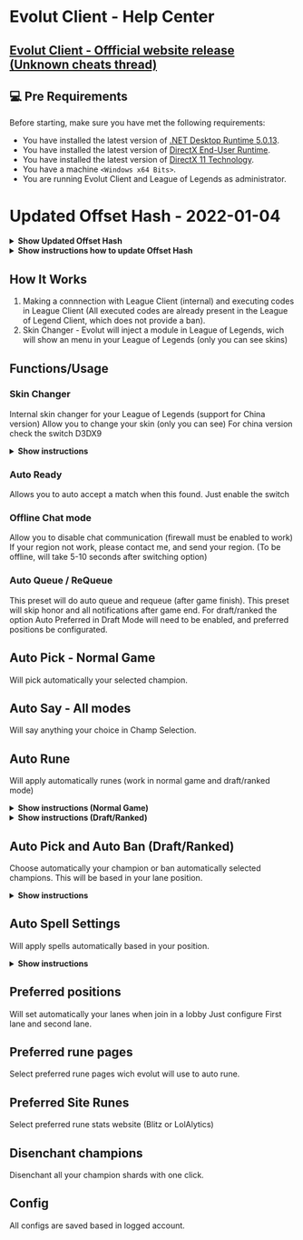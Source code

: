 # Evolut Client - Help Center

## <a href="https://www.unknowncheats.me/forum/league-of-legends/448508-valak-client-auto-accept-insta-lock-skin-changer-chat-rank-changer.html" target="_blank">Evolut Client - Offficial website release (Unknown cheats thread)</a>

## 💻 Pre Requirements

Before starting, make sure you have met the following requirements:
* You have installed the latest version of <a href="https://dotnet.microsoft.com/en-us/download/dotnet/5.0">.NET Desktop Runtime 5.0.13</a>.
* You have installed the latest version of <a href="https://www.microsoft.com/pt-br/download/details.aspx?id=35">DirectX End-User Runtime</a>.
* You have installed the latest version of <a href="https://www.microsoft.com/en-us/download/details.aspx?id=17431">DirectX 11 Technology</a>.
* You have a machine `<Windows x64 Bits>`.
* You are running Evolut Client and League of Legends as administrator.

# Updated Offset Hash - 2022-01-04
<details>
  <summary><b>Show Updated Offset Hash</b></summary>
  
  ```
    zcROE633mNP3FYpiMAqSHgQytC5eH9Q5IE9nL18MGl1UT9sLBl8MljazfOnhEDgXHQcKYtHQbOAYUBuLYoaxxuk5IuauCUKUPWDhiuKhKiQ8xU7OJuTz4LZPhyuNtdsZ3x0LztMH2kqfWBAShRg56J
q+GHHmmBg/lgrOE20W3qm3Qyet/RFcG8Lpoi+Pc+2p9q9kR/Yh8bAsdEJSgRJ8RIgdz5Qmuys6V0jpIMgRPWfcWJsGLfh0IrStdmdhXBFWEsKa/Ae7dfPuhEh+3yLM47eL/E35+SZklsr0ClZFgS7M
zKXMP/5LQRf87f1wceAY3wqQbqisc982OPswaTXBDzcXes7XSPrRrpfX0nn780m4VI99jnB36AymgKsJZfmGVCTsdmVCB4kGbG5RIVHYOI1svUSAbW05VOjPgJci52Mkyit++FwzOt9oYTjLPG9BgV
+MMLeQA4n6bC+XUArTXAk3G+yJsp0Dv5WJ605VqJeemC/5Sv0PgMDgmhzAUH+vEZVj1ZVwr0E0NVWV/0Ar/BbrrWrOI6hpFOKj7h2m0+Tj1flakvELDBTYNWVOZ55Mp5TJ7uZeGyYG9CjgGfglORoH
V0dERKlyk/SQyhnWHKitQ5C5yV0UadNdujM6p6fDPU4hWLEs/YHoRQnkKzqwB3wVqe6M+UOY+eLmXEPegnaYW4ySulezCzJe2youPan+NigDV7LV3NLmxk9ePLS+Q+UU8kqTpOSp7U75if7QpIkFY2
yr8BUggWkOT6RYCGZgHZ1urz/Q0T55NMhajfOHjB5BCjYYLxZl280Z4NAem0eQcjjHH/W9BUD6a4guBYyP8V0IX1gQFoDIDGaOqSIg8ZRXAXPmC2xwLSo+tv/PZUtxvGap8gOjsMWoOrgoloGly+YL
9HJu7/LJQdy71IOylEGeQrQLYfXK9f0rAbqHTzq6qpA47Ch95+kAJuWtUP7bXiVnMjjJGLOEGemY4HK6ivXSV/LitpJpXTbIDuJroOoD/zP5aswza50GD0fWhY17gmkxkQm0erDlVwdxJncAN89aDq
7+zPjOWEbYbDr1z+4lL6cGBB563tbv5WRMBWyNFdIf4LWnT3dXWtYyT7d/eSMwVKrKM+kqrcp11ZmUZ6Fq5EBUTegCnhy64PVll4K7YLIDIYOArI5mTeWeizyNSE8A2Dszae9dxs8GEBC8aKqW8n4k
+wmrMKdx7qDGXbVn28Kh8mGHwdmt6NiSanuAXy+Q1xuEtNS13jw2iCfmD00Uxc8NH+60GsBG7afL8y4ETMrdeSnTxmMlQ/rYm0PkVRC/kUPYrI46r63KT2bVuB2JlL41mSWiiQCw8hW6wNvQn5HNE0
7yzeR7cPagPJaqMqntRHDJC8EqTXbNC9JMNOiPjFDE3Fa68Y150pOKwunfl6t9KFkg5A8EK4KpSBGwDMJdWATjEJzM/qQevaHyffskX/FDpDxiQ2LcNQfUc86B02X3ML+/j3hvfkenrrD6Su+wGE2o
1d7INRtKHWNVOwz/pywZ7IBwQe+2pFcvlfvksa+LGk4JMoB6U69fSPlsAzTRRGPjrAjQYvxlqeRQiPI49tq51mjhXMdayh9p2ZeMXWUWLJceQeie4sL4zm0Ce30OI0X4HZKxV8OMYyoelHOK7kT6EM
NJ5Bh8mS+aVDZ2/9XjlwnEgR7yJQjPwftoF2hzCmmBo3iDmcPXvqkIwrGW6O6gT/VZH0Rbi+xiJaUYycHjlR8WOyzcpwFlDKmSf3106fSaYDNmVYN5hwCDg8JOie7+eCke9+VozfyQxe4JAIdoYATv
MwBBDmQO7uX6U5utm+ywBrSxnidmd26UPeXsf5EXty2EsWrT7Y6wibHR7A+fACMO3t3h8qJ+NXv/NaFFCdNoOSFdu44mp7FI0cUoVHaZAKmUWUcV783jsHQ1i4usA2c1bzVD1KHHnzbxaVyBwwbX8D
DyrTlBZ0j+/4xJdgKtSI5wsZ8rthVkOQOfQi+9/jCqLIb7WtXW7117dZkTgI2zVv2djR27sBjmWaYMb+PXCd5rl6Pf/ntEGTOr6Pm4CwObv/3Acj9ATDvHCr6JNnBcUweeAXOvXrpue4UNnpUTPPrS
6X8uIVa0wGi2Dp0h8JvKS7kgfNPKiei+bXtGC8H+JVkGnP8wOWQjikKV3cyLDLlSd9SZlrhm73f0l66eAei0Xugve4V7yzX2kOHlVnn0DnZxX5dGJOMoY2AIYx3UQzJ6Hh73z3Mdeyq4/0GfmYEp7v
Uh0a4zUyZjtYKug+UmzGQGYk9JHQlOxJGvM2Co0rEwRBIToKX3SIw0yJXPXVytABpeOrOU1wvhhat3axlk+Jd4cpV8HCidPHORNtwppMn4nK8iodUjsTwpVjwIkXAF6peExdgfkZMjA7cIU/pVzqmW
FTRfCdILtOSrFTXDJMx9JQZyJrg2843GAPkYeyN8Rid8GrZSSeaKGcObwW7MF0luVUAeMQuTqtiY22w2LPC2tNdCL0ojiX2RMVqTtfkiojhsGgcn0n5TMHVELSiabF6wa3ZtmVNhorjmF8rqxBMrHb
BjsxnhhE5MeuwUJk4effrurg5MEcJ+2lIsozYOr8URm8aLIyFrENcv2rYNoAeiTlqMNYW7wUJ1OF+813UDnl5NgwUBvHTb7SsbwU1a9onirDNsBRzoLzwF7f9jiMXIQh6TEChFSy90cFds5aJgmW/D
XPi2KcsTzPbK/bcbKgwCyQ/xisL1I17gfRL9usO2aUwyDj/WKBiBGM0nkChkEJVtsImUmpfBhNtjn4aa/1eQDS0fI4cRhy+zjZ+yZnvFnXmBX7W8dqk8epflxFQDip4cb7AINgK7Y/bZmfFntAaxtG
sTkpU6Qw7qupHSJl+5SuTguAV4Oxo5twAqU4egozJ6OedWZ5tuW205RpE+fCWK3mOMY5iLnmXHS8p5H7AMpaEBRsc2pTonSoHR8Hh8TffPEU9V4TUDBm2c+J+yqeD6g1XlcwNOUI0IyJTZpNrQ0fl3
briP65oC2wV2M7KGF7s+ByUlrtS6G/ELOltj8VxC5y4DarhSlR/CdE5UW/d0cJa2/QjzTZlyYEGBEvYfyleO+HkEYEKUEDXY9qV6UbpKIbYQNr1zLsc/CTGwrLd7DY1PT2K99n4fOds2FiWCBV1AL1
btZBU1TboejnF+dBI+DwLgKydYve6KTWbmzV0OL5mYHx/1tTf8bx9rlVqDcSvUijDl6FFYmBFg0N4GL35eaaovzSgN+/oqzM7f+s3CIEGUYXWt8F+W2EWArRX9wOb/FY7GuJdm4n3xKl7eCemjdYyM
QnkrheK3fNbkUthAU9DSg8n+4pRCbXTgqh89d6nNxZOFEPsYJxU/fKwXXdw3YoWVrrFsaynyWvtU3r29Quy3ZgVV8KAryTqxUVtZWyMi+1SG6XB7A2wVcZUZZBKrks2M0P/zCtSO0TP9A5ZE6VaEaW
Q7eIRzE2dhy0VSGmt7+FQVHIbW3z8dLpt3rtyp5CRLhYTWpCzmbzyJAX59ZQgKN599jOiSMksk9O2Q4YQTYR30uQdUBQifhfU175vMC2ZDw14xkdIchJWGRK8zF6+soPuajdCNgobNLg6vWhRhC4AH
hgewhbMFzI+yPRM08cJUR3Ax8odYCDPH2KcJna2eMOgItKicYRcj1quaYLr7gIiOuimKAKnxMAckU4PCbskq6Z8HsHfc7KnXokJ+UYb0B6AGsx4Dx+UyQuqpVY08baXAXgnKe5HvFroelT2IqMgiKD
XOsIJjkKjXEwUXqhllmi5yAB6w/ckJOngmm2JByi68LOTOE2WAGVR2jvzqHVNIRD1H0TSZ6tkAjGPdqIMsAyWrxMANnE0LG5fFuIy8Oq4pqc6tpRqobsMK8vJR0DHXYD3aEQIYegs3G8b0gg6l0l2r
DbBq7rBOn98SYC9+P2ow6V603J56+f+26F1WDyaCJ+6Dn4xSknfoJMJYptvB75miEiPKof0lp95cQRN3r8ySsBF5TVagHfGfjBF86+p6507+rgMEB5W13szYB+TlRIB7Lf4Hi5MySmyGe0P6ph0CX2
LnbotwvZP00iK+EH+t9G6LsuzWuuelhJ22cmkd5pMLESJ2mo2UBKLvur5iUVSbLr+0FDiTZlEgU7Vb6y9uoEaNelg3TUewZ92VPhiUHHzfX0nl6bQICbDpZiufwhSLsFqtzP3lFigGFpNGl8UcpPHC
JIYtJaqu4tTYfAkGUoHhTP85IqZCusICrFXCUAelaQbcsRQmStRzPK1cFoy99bLP7xe3Z+ohs8Ga1RK0/wSlrVp3nftQFDij6VwsXSsXDY1UC/pJzrVUZqUjp1jBEJRJsnILrOSQvb4BcaL3wmx0Gm
2d6jH+WMzjKPm2rvwvG3UVZGoA4wep51TUfKrghH+NOic/AtiAGIDp1eRxfONFBpdMl9qFyaEQGYSxao3Vjvpys0cTY/Y/LFS0AxuFsdsS4TkTRgLTPR+Is/UoTfoElH/PWlSqJ3Ki2Bq5RKAmS7eB
mlnftJPtwMnVhebWetAF4+GiOytMFa8DZ9WdfiF9Uukbe2INj9w9M72sA2s2empj2p+3tjFoYO/Vb2AYeuw6Sbk6Vo0E2liQfP1sJFQ4nh+pK+872uMan4Uq6KuxRE3eUbHPLE+C0/IAEVfPdmjHhb
KbneENWk1vG9WZj7lzlJfLIcGg0d10+L/ZGB2wfYCm3YVSgO2tQlOdbqN2Lf78oNHbyx2pbGGkCR+AexT2UbEcuujJapfif6JeckooT9i7CZJ7pVoHdmAWTPe79XRcakupFcRPjhX9qMjKIcqHmQBP
ZXdb6YuV5Sxw3YlcuwH7U3evv6EDr4bt1+DD8ZGN4UywoAjW8IuQ5gR/XHUOQ+x2FGCDwzDNIpBjiEOAeuPmoP2phh2aopJU4w4QZwvTsD83rVfGY5jTNzfgnW3LzJj0Cu+oWQx8O8REwVD9i1Mzbz
2x8Ofdnaui94E03oFmd8gBW0Toc/QszHZxMJqtpAZas8mwkXaA3g1LHoy54Sqxjef+kFXtZ/iYLyj3qk6PemRkucQyVCn6K34hzbBs3UZ+4eP2tkqZioX7mFtQbHXkFgAEfqYP5nirIQH3JkFEfdHi
rOk08muNXsqDtN3FVMy6uCF89q9wiQwkrvas50nvWOfik+Qnlhd9gVE5X3BwmCETvpapMELyK3sCrPlVFf4RiNIR/C6xNJvN578Jf979h3WK9Y7Td45JUdPiyc8XdBVo89M/nxHklwwp9zcydpmKYX
OVd2HwuM0RQLGcKwpN+HIKDqo9ivV3oZi6QTnLTWCYdeji3Iy/0gQZHVXgk36MzvOC0ec9N1zJIXz2qPscMFt62FXS3c8Lq2l8sr2biAsg+kID5hZYp82Tmslkyg7jIKsgH89a2LzUf8hOO8hepsnc
nd2ctVbfpPR6ehMGSwbp25XDLEjyp6H9PcUkp4FkyuWN/4RGEd7wi7+cX+RUQzDBcyGlTGEmpGp1m3DnLZ3Y13Nb+2Ush+K4ddCcJmKXE1nTYPOxcaczFftDl2th0DWZFcV8VCq5uoxhaJIATjF9O3
ceHAkIA7t+HvLa1sL6j4jwqjQKrAcLdhfDeHIx1fusS+94tze414JSTqqog42H82v4nbE5ZvTstvV5w1ZFAmOt/rYgZRwaAf6do6EKgRGToobQ02hLlWd1XRi/EFMZbgZIRYc5tv9EODsJFxnZYSPR
B2gWZoQnTkuKiN9rIDICUsTUtfoFU+9ZecoMLTZL9kyjIjFIdGPlqgTJT8r51O/aR1ylnHY1M+qLblNafRDTVacZzjmWdh1NDUol2mJG9LWwCqPs79g7v8Fwh3XQQNk0+W3f/uhITpLh9ClFnvNMHC
3cvrRz1zWTEUxUtQORueegjNhKjnhDGXIg6ymV399zxkGX7cFCnpYmUumVlCB8aZGhM61WkQTygxH9MwuONPij3TJkJp61zi60Ho5ud2xLmOPnPOK9w2oAh6Y=
  ```
</details>

<details><summary><b>Show instructions how to update Offset Hash</b></summary>

1. Open Evolut Client, and click in "Hash Updater"
2. Click in Clear button
3. Copy all content in "Show Updated Offset Hash"
4. Paste content in "Hash Updater" and click in "Save".
5. Enjoy!!!, you updated offset hash xD
</details>


## How It Works

1. Making a connnection with League Client (internal) and executing codes in League Client (All executed codes are already present in the League of Legend Client, which does not provide a ban).
2. Skin Changer - Evolut will inject a module in League of Legends, wich will show an menu in your League of Legends (only you can see skins)


## Functions/Usage

### Skin Changer

Internal skin changer for your League of Legends (support for China version)
Allow you to change your skin (only you can see)
For china version check the switch D3DX9

<details><summary><b>Show instructions</b></summary>

1. Check the switch Skin Changer
2. In game press INSERT and enjoy!

</details>


### Auto Ready

Allows you to auto accept a match when this found.
Just enable the switch

### Offline Chat mode


Allow you to disable chat communication (firewall must be enabled to work)
If your region not work, please contact me, and send your region.
(To be offline, will take 5-10 seconds after switching option)


### Auto Queue / ReQueue

This preset will do auto queue and requeue (after game finish).
This preset will skip honor and all notifications after game end.
For draft/ranked the option Auto Preferred in Draft Mode will need to be enabled, and preferred positions be configurated.

## Auto Pick - Normal Game

Will pick automatically your selected champion.

## Auto Say - All modes

Will say anything your choice in Champ Selection.

## Auto Rune

Will apply automatically runes (work in normal game and draft/ranked mode)

<details><summary><b>Show instructions (Normal Game)</b></summary>

1. Go to the tab Draft Mode
2. Select one rune page to Evolut Edit, in "Preferred Rune Page"
3. Select preferred website stats for rune in "Preferred Site", avaliable Blitz and LolAlytcs (more will be added in future)

</details>
<details><summary><b>Show instructions (Draft/Ranked)</b></summary>

1. Go to the tab Draft Mode
2. Select one rune page to Evolut Edit, in "Preferred Rune Page"
3. Select preferred website stats for rune in "Preferred Site", avaliable Blitz and LolAlytcs (more will be added in future)
4. Enable option "Auto Rune"

</details>

## Auto Pick and Auto Ban (Draft/Ranked)
Choose automatically your champion or ban automatically selected champions.
This will be based in your lane position.

<details><summary><b>Show instructions</b></summary>

1. In Select Section, select one section to configure (Auto Pick or Auto Ban)
2. Above Select Section, select one position to configure (Jungle, Bottom, Middle, Top, Utility)
3. In right, you will be see an list wich contains all champions, select the champions will want to ban/pick.
4. Note: champions will be banned/picked in order of the list. You can reordering champions by selecting and clicking in UP or DOWN arrow.
  Settings will be saved automatically.

</details>

## Auto Spell Settings

Will apply spells automatically based in your position.

<details><summary><b>Show instructions</b></summary>

1. Select a lane
2. Slot 1 - Select the first spell
3. Slot 2 - Select the second spell
4. Click in save button
5. Enable option in left panel. (Auto Spell switch)
</details>

## Preferred positions

Will set automatically your lanes when join in a lobby
Just configure First lane and second lane.

## Preferred rune pages

Select preferred rune pages wich evolut will use to auto rune.

## Preferred Site Runes

Select preferred rune stats website (Blitz or LolAlytics)

## Disenchant champions

Disenchant all your champion shards with one click.

## Config

All configs are saved based in logged account.
